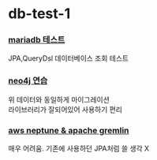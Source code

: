# db-test-1
### [mariadb 테스트](https://github.com/doldoldol21/db-test-1/tree/main/jpa-mariadb)
JPA,QueryDsl 데이터베이스 조회 테스트

### [neo4j 연습](https://github.com/doldoldol21/db-test-1/tree/main/neo4j)
위 데이터와 동일하게 마이그레이션 <br/>
라이브러리가 잘되어있어 사용하기 편리

### [aws neptune & apache gremlin](https://github.com/doldoldol21/db-test-1/tree/main/aws-neptune)
매우 어려움. 기존에 사용하던 JPA처럼 쓸 생각 X
